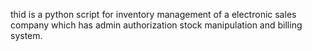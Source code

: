 thid is a python script for inventory management of a electronic sales company which has admin authorization stock manipulation and billing system.
